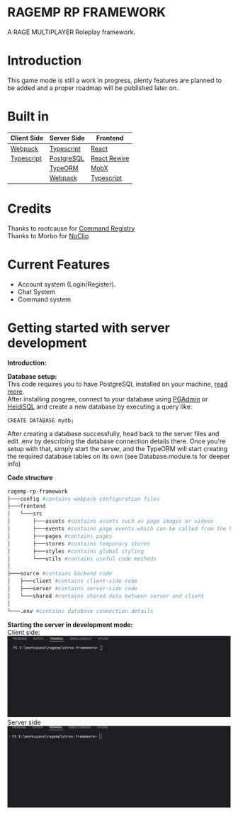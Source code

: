 # RAGEMP RP FRAMEWORK

A RAGE MULTIPLAYER Roleplay framework.

# Introduction
>
This game mode is still a work in progress, plenty features are planned to be added and a proper roadmap will be published later on.



# Built in
>

| Client Side| Server Side | Frontend |
|----------|----------|----------|
| [Webpack](https://webpack.js.org/) | [Typescript](https://www.typescriptlang.org/)     | [React](https://react.dev/)    |
| [Typescript](https://www.typescriptlang.org/) | [PostgreSQL](https://www.postgresql.org/)    | [React Rewire](https://www.npmjs.com/package/react-app-rewired)    |
|    | [TypeORM](https://typeorm.io/)    | [MobX](https://mobx.js.org/README.html)    |
|    | [Webpack](https://webpack.js.org/)    | [Typescript](https://www.typescriptlang.org/)   |


>
# Credits<br>
Thanks to rootcause for [Command Registry](https://rage.mp/files/file/375-improved-commands/)<br>
Thanks to Morbo for [NoClip](https://rage.mp/files/file/163-noclip/)

# Current Features
 - Account system (Login/Register).
 - Chat System
 - Command system
 #

# Getting started with server development
>
**Introduction:**<br>


>
**Database setup:**<br>
This code requires you to have PostgreSQL installed on your machine, [read more](https://www.postgresql.org/).<br>
After installing posgree, connect to your database using [PGAdmin](https://www.pgadmin.org/) or [HeidiSQL](https://www.heidisql.com/) and create a new database by executing a query like:
```
CREATE DATABASE mydb;
```
After creating a database successfully, head back to the server files and edit .env by describing the database connection details there.
Once you're setup with that, simply start the server, and the TypeORM will start creating the required database tables on its own (see Database.module.ts for deeper info)
>
**Code structure**

```sh
ragemp-rp-framework
├───config #contains webpack configuration files
├───frontend
│   └───src
│       ├───assets #contains assets such as page images or videos
│       ├───events #contains page events which can be called from the backend
│       ├───pages #contains pages
│       ├───stores #contains temporary stores
│       ├───styles #contains global styling
│       └───utils #contains useful code methods
│
├───source #contains backend code
│   ├───client #contains client-side code
│   ├───server #contains server-side code
│   └───shared #contains shared data between server and client
│
└───.env #contains database connection details
```
>
**Starting the server in development mode:**<br>
Client side:<br>
![.vid](./docs/gifs/client-watch.gif)<br>
Server side<br>
![.vid](./docs/gifs/server-watch.gif)
